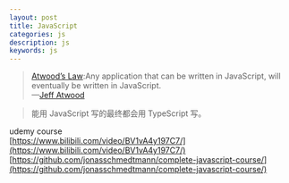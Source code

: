 ```yaml
---
layout: post
title: JavaScript
categories: js
description: js
keywords: js
---
```


> [Atwood’s Law](https://blog.codinghorror.com/the-principle-of-least-power/):Any application that can be written in JavaScript, will eventually be written in JavaScript.  
> —[Jeff Atwood](https://blog.codinghorror.com/about-me/)

> 能用 JavaScript 写的最终都会用 TypeScript 写。

udemy course  
[https://www.bilibili.com/video/BV1vA4y197C7/](https://www.bilibili.com/video/BV1vA4y197C7/)  
[https://github.com/jonasschmedtmann/complete-javascript-course/](https://github.com/jonasschmedtmann/complete-javascript-course/)

